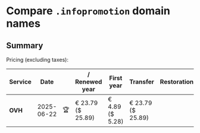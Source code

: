 # Compare `.infopromotion` domain names

## Summary

Pricing (excluding taxes):

| Service | Date |  | / Renewed year | First year | Transfer | Restoration |
|--|--|--|--|--|--|--|
| **OVH** | 2025-06-22 | 🏆 | € 23.79<br>($ 25.89) | € 4.89<br>($ 5.28) | € 23.79<br>($ 25.89) |  |
